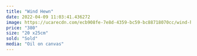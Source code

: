 ```yaml
---
title: "Wind Hewn"
date: 2022-04-09 11:03:41.436272
image: https://ucarecdn.com/ecb908fe-7e8d-4359-bc59-bc88718070cc/wind-hewn.jpg
price: "380"
size: "20 x25cm"
sold: "Sold"
media: "Oil on canvas"
---
```



